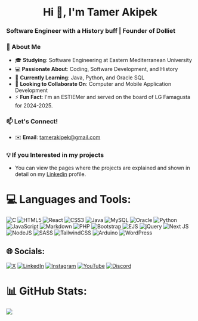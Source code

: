 <h1 align="center">Hi 👋, I'm Tamer Akipek</h1>
<h3 align="left">Software Engineer with a History buff | Founder of Dolliet</h3>

### 👋 About Me

- 🎓 **Studying**: Software Engineering at Eastern Mediterranean University
- 💻 **Passionate About**: Coding, Software Development, and History
- 🌱 **Currently Learning**: Java, Python, and Oracle SQL
- 🤝 **Looking to Collaborate On**: Computer and Mobile Application Development
- ⚡ **Fun Fact**: I'm an ESTIEMer and served on the board of LG Famagusta for 2024-2025.

### 📫 Let's Connect!

- ✉️ **Email**: [tamerakipek@gmail.com](mailto:tamerakipek@gmail.com)

### 💡 If you Interested in my projects

- You can view the pages where the projects are explained and shown in detail on my [Linkedin](https://linkedin.com/in/tamerakipek) profile. 

# 💻 Languages and Tools:

![C](https://img.shields.io/badge/c-%2300599C.svg?style=for-the-badge&logo=c&logoColor=white) ![HTML5](https://img.shields.io/badge/html5-%23E34F26.svg?style=for-the-badge&logo=html5&logoColor=white) ![React](https://img.shields.io/badge/react-%2320232a.svg?style=for-the-badge&logo=react&logoColor=%2361DAFB) ![CSS3](https://img.shields.io/badge/css3-%231572B6.svg?style=for-the-badge&logo=css3&logoColor=white) ![Java](https://img.shields.io/badge/java-%23ED8B00.svg?style=for-the-badge&logo=openjdk&logoColor=white) ![MySQL](https://img.shields.io/badge/mysql-4479A1.svg?style=for-the-badge&logo=mysql&logoColor=white) ![Oracle](https://img.shields.io/badge/Oracle-F80000?style=for-the-badge&logo=oracle&logoColor=white) ![Python](https://img.shields.io/badge/python-3670A0?style=for-the-badge&logo=python&logoColor=ffdd54) ![JavaScript](https://img.shields.io/badge/javascript-%23323330.svg?style=for-the-badge&logo=javascript&logoColor=%23F7DF1E) ![Markdown](https://img.shields.io/badge/markdown-%23000000.svg?style=for-the-badge&logo=markdown&logoColor=white) ![PHP](https://img.shields.io/badge/php-%23777BB4.svg?style=for-the-badge&logo=php&logoColor=white) ![Bootstrap](https://img.shields.io/badge/bootstrap-%238511FA.svg?style=for-the-badge&logo=bootstrap&logoColor=white) ![EJS](https://img.shields.io/badge/ejs-%23B4CA65.svg?style=for-the-badge&logo=ejs&logoColor=black) ![jQuery](https://img.shields.io/badge/jquery-%230769AD.svg?style=for-the-badge&logo=jquery&logoColor=white) ![Next JS](https://img.shields.io/badge/Next-black?style=for-the-badge&logo=next.js&logoColor=white) ![NodeJS](https://img.shields.io/badge/node.js-6DA55F?style=for-the-badge&logo=node.js&logoColor=white) ![SASS](https://img.shields.io/badge/SASS-hotpink.svg?style=for-the-badge&logo=SASS&logoColor=white) ![TailwindCSS](https://img.shields.io/badge/tailwindcss-%2338B2AC.svg?style=for-the-badge&logo=tailwind-css&logoColor=white) ![Arduino](https://img.shields.io/badge/-Arduino-00979D?style=for-the-badge&logo=Arduino&logoColor=white) ![WordPress](https://img.shields.io/badge/WordPress-%23117AC9.svg?style=for-the-badge&logo=WordPress&logoColor=white)

## 🌐 Socials:

[![X](https://img.shields.io/badge/X-black.svg?logo=X&logoColor=white)](https://x.com/tamerakipek) [![LinkedIn](https://img.shields.io/badge/LinkedIn-%230077B5.svg?logo=linkedin&logoColor=white)](https://linkedin.com/in/tamerakipek) [![Instagram](https://img.shields.io/badge/Instagram-%23E4405F.svg?logo=Instagram&logoColor=white)](https://instagram.com/tamerakipek) [![YouTube](https://img.shields.io/badge/YouTube-%23FF0000.svg?logo=YouTube&logoColor=white)](https://youtube.com/@dolliet) [![Discord](https://img.shields.io/badge/Discord-%237289DA.svg?logo=discord&logoColor=white)](https://discord.gg/https://discord.com/invite/tamerefe)

# 📊 GitHub Stats:

![](https://github-readme-stats.vercel.app/api/top-langs/?username=Tamerefe&theme=transparent&hide_border=true&include_all_commits=true&count_private=true&layout=compact)

<!-- Proudly created with GPRM ( https://gprm.itsvg.in ) -->
